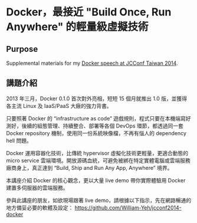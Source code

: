 Docker，最接近 "Build Once, Run Anywhere" 的輕量級虛擬技術
=========================

## Purpose

Supplemental materials for my [Docker speech at JCConf Taiwan 2014](http://jcconf.tw/docker-most-write-once-run-anywhere.html).


## 講題介紹

2013 年三月，Docker 0.1.0 首次對外亮相，短短 15 個月就推出 1.0 版，並獲得各主流 Linux 及 IaaS/PaaS 大廠的強力背書。

只要照著 Docker 的 “infrastructure as code” 遊戲規則，程式只要在本機端寫好測好，後續的組態管理、持續整合、部署等各個 DevOps 環節，都透過同一套 Docker repository 機制，使用同一份系統映像檔，不再有惱人的 dependency hell 問題。

Docker 運用容器化技術，比傳統 hypervisor 虛擬化技術更輕量，更適合動態的 micro service 雲端環境。開放源碼血統，可避免被綁在特定實體電腦或雲端服務廠商身上，真正達到 “Build, Ship and Run Any App, Anywhere” 境界。

本講座介紹 Docker 的核心觀念，更以大量 live demo 帶你實際體驗用 Docker 建置多伺服器的雲端服務。

參與此講座的朋友，如欲現場跟著 live demo，請根據以下指示，先在網路暢通的地方備妥必要的軟體及設定：
https://github.com/William-Yeh/jcconf2014-docker
